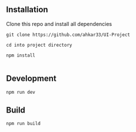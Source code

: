 ## Installation

Clone this repo and install all dependencies

```
git clone https://github.com/ahkar33/UI-Project
  
cd into project directory
  
npm install
  
```

## Development
```
npm run dev

```
## Build
```
npm run build
```
